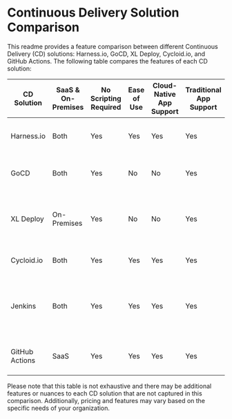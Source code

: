 # Continuous Delivery Solution Comparison
This readme provides a feature comparison between different Continuous Delivery (CD) solutions: Harness.io, GoCD, XL Deploy, Cycloid.io, and GitHub Actions. The following table compares the features of each CD solution:

| CD Solution    | SaaS & On-Premises | No Scripting Required | Ease of Use | Cloud-Native App Support | Traditional App Support | Canary Deployments | Infrastructure Provisioners | GitOps (Pipelines as Code) | Continuous Verification  | Change Management Jira Integration | Role-Based Access Control | Secrets Management, plugins & integration | Audit Trails | Accelerate Metrics & Reporting | Support, Training & Documentation                                    |
|----------------|--------------------|-----------------------|-------------|--------------------------|-------------------------|--------------------|-----------------------------|----------------------------|--------------------------|------------------------------------|---------------------------|-------------------------------------------|--------------|--------------------------------|----------------------------------------------------------------------|
| Harness.io     | Both               | Yes                   | Yes         | Yes                      | Yes                     | Yes                | Yes                         | Yes                        | Yes                      | Yes                                | Yes                       | Yes                                       | Yes          | Yes                            | Good support, extensive documentation and training                   |
| GoCD           | Both               | Yes                   | No          | No                       | Yes                     | No                 | Yes                         | No                         | No                       | No                                 | Yes                       | Yes, plugin-based                         | Yes          | No                             | Community support, online documentation, limited training            |
| XL Deploy      | On-Premises        | Yes                   | No          | No                       | Yes                     | No                 | Yes                         | No                         | No                       | Yes                                | Yes                       | Yes, plugin-based                         | Yes          | Yes                            | Enterprise-grade support, extensive training, detailed documentation |
| Cycloid.io     | Both               | Yes                   | Yes         | Yes                      | Yes                     | Yes                | Yes                         | Yes                        | Yes                      | Yes                                | Yes                       | Yes                                       | Yes          | Yes                            | Good support, detailed documentation                                 |
| Jenkins        | Both               | Yes                   | Yes         | Yes                      | Yes                     | Yes                | Yes                         | Yes                        | Yes                      | Yes                                | Yes                       | Yes                                       | Yes          | Yes                            | Large community, extensive plugin ecosystem, online documentation    |
| GitHub Actions | SaaS               | Yes                   | Yes         | Yes                      | Yes                     | Yes                | No                          | Yes                        | No                       | No                                 | Yes                       | Yes                                       | Yes          | No                             | Community support, online documentation, limited training            |

Please note that this table is not exhaustive and there may be additional features or nuances to each CD solution that are not captured in this comparison. Additionally, pricing and features may vary based on the specific needs of your organization.

